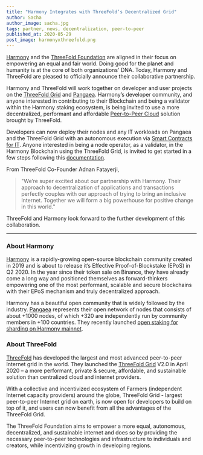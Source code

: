 ```yaml
---
title: "Harmony Integrates with ThreeFold’s Decentralized Grid"
author: Sacha
author_image: sacha.jpg
tags: partner, news, decentralization, peer-to-peer
published_at: 2020-05-29
post_image: harmonyxthreefold.png
---
```


[Harmony](https://www.harmony.one) and the [ThreeFold Foundation](https://threefold.io) are aligned in their focus on empowering an equal and fair world. Doing good for the planet and humanity is at the core of both organizations' DNA. Today, Harmony and ThreeFold are pleased to officially announce their collaborative partnership.

Harmony and ThreeFold will work together on developer and user projects on the [ThreeFold Grid](https://wiki.threefold.io/#/grid_why) and [Pangaea](https://docs.harmony.one/pangaea/). Harmony’s developer community, and anyone interested in contributing to their Blockchain and being a validator within the Harmony staking ecosystem, is being invited to use a more decentralized, performant and affordable [Peer-to-Peer Cloud](https://cloud.threefold.io/) solution brought by ThreeFold.

Developers can now deploy their nodes and any IT workloads on Pangaea and the ThreeFold Grid with an autonomous execution via [Smart Contracts for IT](https://sdk.threefold.io/#/smart_contract).  Anyone interested in being a node operator, as a validator, in the Harmony Blockchain using the ThreeFold Grid, is invited to get started in a few steps following this [documentation](https://forum.threefold.io/t/setting-up-a-harmony-node-on-the-threefold-grid/476).

From ThreeFold Co-Founder Adnan Fatayerji,

> "We’re super excited about our partnership with Harmony. Their approach to decentralization of applications and transactions perfectly couples with our approach of trying to bring an inclusive Internet. Together we will form a big powerhouse for positive change in this world."

ThreeFold and Harmony look forward to the further development of this collaboration.

---

### About Harmony

[Harmony](https://www.harmony.one) is a rapidly-growing open-source blockchain community created in 2019 and is about to release it’s Effective Proof-of-Blockstake (EPoS) in Q2 2020. In the year since their token sale on Binance, they have already come a long way and positioned themselves as forward-thinkers empowering one of the most performant, scalable and secure blockchains with their EPoS mechanism and truly decentralized approach. 

Harmony has a beautiful open community that is widely followed by the industry. [Pangaea](https://docs.harmony.one/pangaea/)  represents their open network of nodes that consists of about +1000 nodes, of which +320 are independently run by community members in +100 countries. They recently launched [open staking for sharding on Harmony mainnet](https://staking.harmony.one/validators).

### About ThreeFold

[ThreeFold](https://threefold.io) has developed the largest and most advanced peer-to-peer Internet grid in the world.  They launched the [ThreeFold Grid](https://threefold.io/capacity.html) V2.0 in  April 2020 – a  more performant, private & secure, affordable, and sustainable solution than centralized cloud and internet providers. 

With a collective and incentivized ecosystem of Farmers (independent Internet capacity providers) around the globe, ThreeFold Grid - largest peer-to-peer Internet grid on earth, is now open for developers to build on top of it,  and users can now benefit from all the advantages of the ThreeFold Grid.

The ThreeFold Foundation aims to empower a more equal, autonomous, decentralized,  and sustainable internet and does so  by providing the necessary peer-to-peer technologies and infrastructure to individuals and creators, while incentivizing growth in developing regions.
